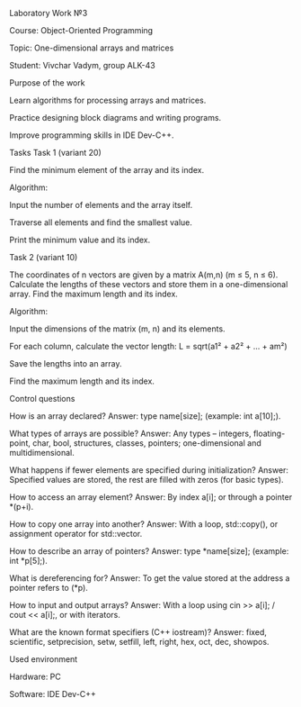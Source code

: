 Laboratory Work №3

Course: Object-Oriented Programming

Topic: One-dimensional arrays and matrices

Student: Vivchar Vadym, group ALK-43

Purpose of the work

Learn algorithms for processing arrays and matrices.

Practice designing block diagrams and writing programs.

Improve programming skills in IDE Dev-C++.

Tasks
Task 1 (variant 20)

Find the minimum element of the array and its index.

Algorithm:

Input the number of elements and the array itself.

Traverse all elements and find the smallest value.

Print the minimum value and its index.

Task 2 (variant 10)

The coordinates of n vectors are given by a matrix A(m,n) (m ≤ 5, n ≤ 6).
Calculate the lengths of these vectors and store them in a one-dimensional array.
Find the maximum length and its index.

Algorithm:

Input the dimensions of the matrix (m, n) and its elements.

For each column, calculate the vector length:
L = sqrt(a1² + a2² + ... + am²)

Save the lengths into an array.

Find the maximum length and its index.

Control questions

How is an array declared?
Answer: type name[size]; (example: int a[10];).

What types of arrays are possible?
Answer: Any types – integers, floating-point, char, bool, structures, classes, pointers; one-dimensional and multidimensional.

What happens if fewer elements are specified during initialization?
Answer: Specified values are stored, the rest are filled with zeros (for basic types).

How to access an array element?
Answer: By index a[i]; or through a pointer *(p+i).

How to copy one array into another?
Answer: With a loop, std::copy(), or assignment operator for std::vector.

How to describe an array of pointers?
Answer: type *name[size]; (example: int *p[5];).

What is dereferencing for?
Answer: To get the value stored at the address a pointer refers to (*p).

How to input and output arrays?
Answer: With a loop using cin >> a[i]; / cout << a[i];, or with iterators.

What are the known format specifiers (C++ iostream)?
Answer: fixed, scientific, setprecision, setw, setfill, left, right, hex, oct, dec, showpos.

Used environment

Hardware: PC

Software: IDE Dev-C++
